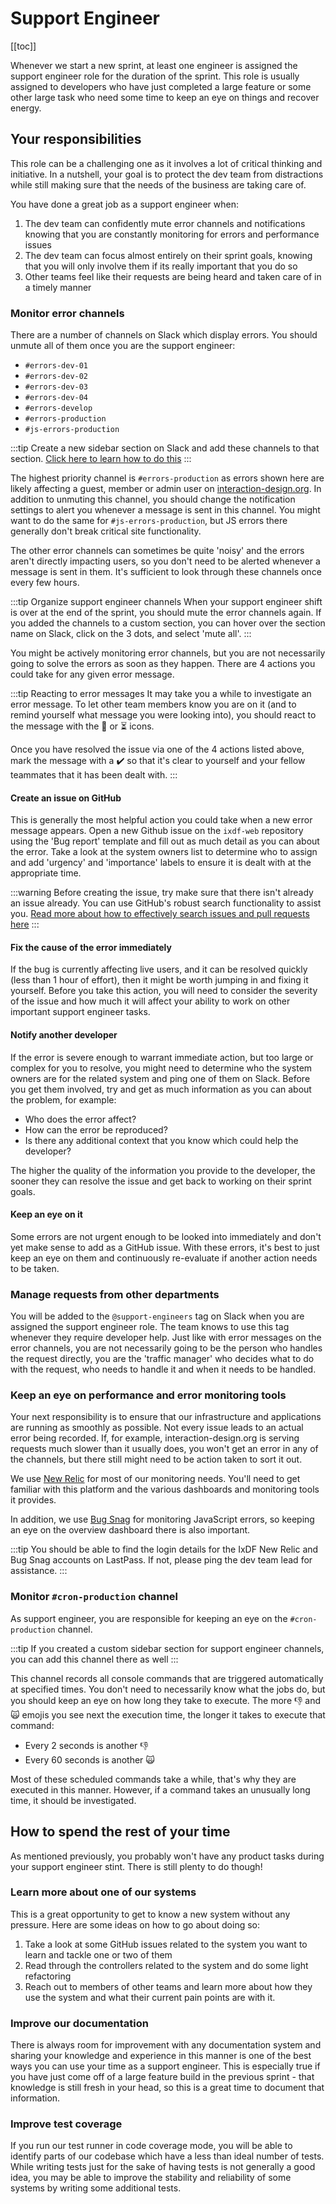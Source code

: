 # Support Engineer

[[toc]]

Whenever we start a new sprint, at least one engineer is assigned the support engineer role
for the duration of the sprint. This role is usually assigned to developers who have just completed
a large feature or some other large task who need some time to keep an eye on things and recover energy.

## Your responsibilities
This role can be a challenging one as it involves a lot of critical thinking and initiative.
In a nutshell, your goal is to protect the dev team from distractions while still making sure
that the needs of the business are taking care of.

You have done a great job as a support engineer when:
1. The dev team can confidently mute error channels and notifications knowing that you are constantly monitoring for errors and performance issues
2. The dev team can focus almost entirely on their sprint goals, knowing that you will only involve them if its really important that you do so
3. Other teams feel like their requests are being heard and taken care of in a timely manner

### Monitor error channels
There are a number of channels on Slack which display errors. You should unmute all of them once you are the support engineer:

- `#errors-dev-01`
- `#errors-dev-02`
- `#errors-dev-03`
- `#errors-dev-04`
- `#errors-develop`
- `#errors-production`
- `#js-errors-production`

:::tip
Create a new sidebar section on Slack and add these channels to that section. [Click here to learn how to do this](https://slack.com/help/articles/360043207674-Organize-your-sidebar-with-custom-sections)
:::

The highest priority channel is `#errors-production` as errors shown here are likely affecting a guest, member or admin user on [interaction-design.org](https://interaction-design.org).
In addition to unmuting this channel, you should change the notification settings to alert you whenever a message is sent in this
channel. You might want to do the same for `#js-errors-production`, but JS errors there generally don't break critical site functionality.

The other error channels can sometimes be quite 'noisy' and the errors aren't directly impacting users, so you don't need to be alerted
whenever a message is sent in them. It's sufficient to look through these channels once every few hours.

:::tip Organize support engineer channels
When your support engineer shift is over at the end of the sprint, you should mute the error channels again.
If you added the channels to a custom section, you can hover over the section name on Slack, click on the 3 dots,
and select 'mute all'.
:::

You might be actively monitoring error channels, but you are not necessarily going to solve the errors as soon as they happen.
There are 4 actions you could take for any given error message.

:::tip Reacting to error messages
It may take you a while to investigate an error message. To let other team members know you are on it (and to remind yourself what message you were looking into), you
should react to the message with the 👀 or ⏳ icons.

Once you have resolved the issue via one of the 4 actions listed above, mark the message with a ✔️ so that
it's clear to yourself and your fellow teammates that it has been dealt with.
:::

#### Create an issue on GitHub
This is generally the most helpful action you could take when a new error message appears. Open a new Github issue on
the `ixdf-web` repository using the 'Bug report' template and fill out as much detail as you can about the error. Take a look
at the system owners list to determine who to assign and add 'urgency' and 'importance' labels to ensure it is
dealt with at the appropriate time.

:::warning
Before creating the issue, try make sure that there isn't already an issue already. You can use GitHub's robust
search functionality to assist you. [Read more about how to effectively search issues and pull requests here](https://docs.github.com/en/search-github/searching-on-github/searching-issues-and-pull-requests)
:::

#### Fix the cause of the error immediately
If the bug is currently affecting live users, and it can be resolved quickly (less than 1 hour of effort),
then it might be worth jumping in and fixing it yourself. Before you take this action, you will need to consider the severity of the issue
and how much it will affect your ability to work on other important support engineer tasks.

#### Notify another developer
If the error is severe enough to warrant immediate action, but too large or complex for you to resolve, you might need to
determine who the system owners are for the related system and ping one of them on Slack. Before you get them involved,
try and get as much information as you can about the problem, for example:

- Who does the error affect?
- How can the error be reproduced?
- Is there any additional context that you know which could help the developer?

The higher the quality of the information you provide to the developer, the sooner they can resolve the issue
and get back to working on their sprint goals.

#### Keep an eye on it
Some errors are not urgent enough to be looked into immediately and don't yet make sense to add as a GitHub issue. With these errors,
it's best to just keep an eye on them and continuously re-evaluate if another action needs to be taken.

### Manage requests from other departments
You will be added to the `@support-engineers` tag on Slack when you are assigned the support engineer role.
The team knows to use this tag whenever they require developer help. Just like with error messages on the error channels,
you are not necessarily going to be the person who handles the request directly, you are the 'traffic manager' who decides what to do with the request,
who needs to handle it and when it needs to be handled.

### Keep an eye on performance and error monitoring tools

Your next responsibility is to ensure that our infrastructure and applications are running as smoothly as possible. Not every issue
leads to an actual error being recorded. If, for example, interaction-design.org is serving requests much slower than it usually does, you won't get an error
in any of the channels, but there still might need to be action taken to sort it out.

We use [New Relic](https://newrelic.com/) for most of our monitoring needs. You'll need to get familiar with this platform
and the various dashboards and monitoring tools it provides.

In addition, we use [Bug Snag](https://www.bugsnag.com/) for monitoring JavaScript errors, so keeping an eye on the overview
dashboard there is also important.

:::tip
You should be able to find the login details for the IxDF New Relic and Bug Snag accounts on LastPass. If not, please ping
the dev team lead for assistance.
:::

### Monitor `#cron-production` channel
As support engineer, you are responsible for keeping an eye on the `#cron-production` channel.

:::tip
If you created a custom sidebar section for support engineer channels, you can add this channel there as well
:::

This channel records all console commands that are triggered automatically at specified times.
You don't need to necessarily know what the jobs do, but you should keep an eye on how long they take to execute.
The more 👎 and 🙀 emojis you see next the execution time, the longer it takes to execute that command:
- Every 2 seconds is another 👎
- Every 60 seconds is another 🙀

Most of these scheduled commands take a while, that's why they are executed in this manner. However, if a command takes
an unusually long time, it should be investigated.

## How to spend the rest of your time


As mentioned previously, you probably won't have any product tasks during your support engineer stint.
There is still plenty to do though!

### Learn more about one of our systems
This is a great opportunity to get to know a new system without any pressure. Here are some ideas on how to go about doing so:

1. Take a look at some GitHub issues related to the system you want to learn and tackle one or two of them
2. Read through the controllers related to the system and do some light refactoring
3. Reach out to members of other teams and learn more about how they use the system and what their current pain points are with it.

### Improve our documentation
There is always room for improvement with any documentation system and sharing your knowledge and experience in this
manner is one of the best ways you can use your time as a support engineer. This is especially true if you have
just come off of a large feature build in the previous sprint - that knowledge is still fresh in your head, so this is
a great time to document that information.

### Improve test coverage
If you run our test runner in code coverage mode, you will be able to identify parts of our codebase which
have a less than ideal number of tests. While writing tests just for the sake of having tests is not generally a good idea,
you may be able to improve the stability and reliability of some systems by writing some additional tests.



